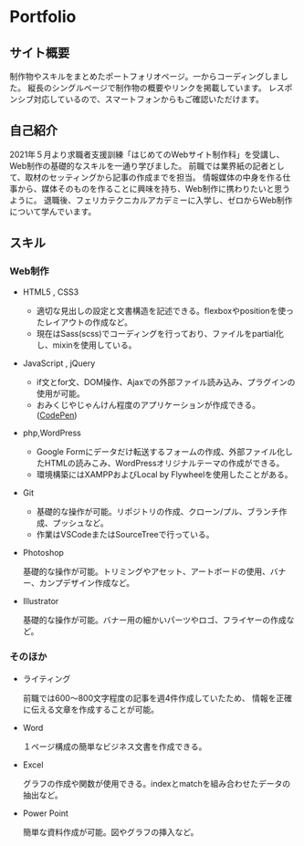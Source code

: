 # Portfolio

## サイト概要

制作物やスキルをまとめたポートフォリオページ。一からコーディングしました。
縦長のシングルページで制作物の概要やリンクを掲載しています。
レスポンシブ対応しているので、スマートフォンからもご確認いただけます。

## 自己紹介

2021年５月より求職者支援訓練「はじめてのWebサイト制作科」を受講し、
Web制作の基礎的なスキルを一通り学びました。
前職では業界紙の記者として、取材のセッティングから記事の作成までを担当。
情報媒体の中身を作る仕事から、媒体そのものを作ることに興味を持ち、Web制作に携わりたいと思うように。
退職後、フェリカテクニカルアカデミーに入学し、ゼロからWeb制作について学んでいます。

## スキル
### Web制作
- HTML5 , CSS3
    - 適切な見出しの設定と文書構造を記述できる。flexboxやpositionを使ったレイアウトの作成など。
    - 現在はSass(scss)でコーディングを行っており、ファイルをpartial化し、mixinを使用している。

- JavaScript , jQuery
    - if文とfor文、DOM操作、Ajaxでの外部ファイル読み込み、プラグインの使用が可能。
    - おみくじやじゃんけん程度のアプリケーションが作成できる。([CodePen](https://codepen.io/takahashi210517))

- php,WordPress
    - Google Formにデータだけ転送するフォームの作成、外部ファイル化したHTMLの読みこみ、WordPressオリジナルテーマの作成ができる。
    - 環境構築にはXAMPPおよびLocal by Flywheelを使用したことがある。

- Git
    - 基礎的な操作が可能。リポジトリの作成、クローン/プル、ブランチ作成、プッシュなど。
    - 作業はVSCodeまたはSourceTreeで行っている。

- Photoshop

    基礎的な操作が可能。トリミングやアセット、アートボードの使用、バナー、カンプデザイン作成など。

- Illustrator

    基礎的な操作が可能。バナー用の細かいパーツやロゴ、フライヤーの作成など。

### そのほか
- ライティング

    前職では600～800文字程度の記事を週4件作成していたため、
    情報を正確に伝える文章を作成することが可能。

- Word

    １ページ構成の簡単なビジネス文書を作成できる。

- Excel

    グラフの作成や関数が使用できる。indexとmatchを組み合わせたデータの抽出など。

- Power Point

    簡単な資料作成が可能。図やグラフの挿入など。
